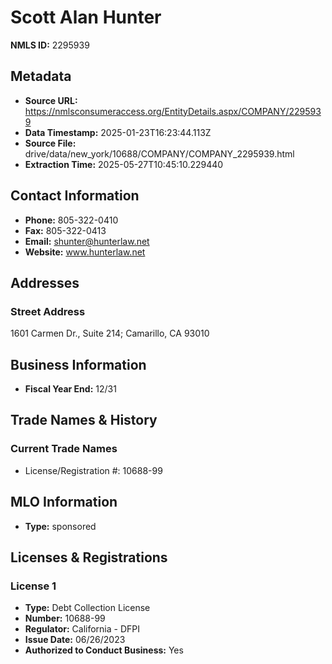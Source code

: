 # Scott Alan Hunter

**NMLS ID:** 2295939

## Metadata
- **Source URL:** https://nmlsconsumeraccess.org/EntityDetails.aspx/COMPANY/2295939
- **Data Timestamp:** 2025-01-23T16:23:44.113Z
- **Source File:** drive/data/new_york/10688/COMPANY/COMPANY_2295939.html
- **Extraction Time:** 2025-05-27T10:45:10.229440

## Contact Information
- **Phone:** 805-322-0410
- **Fax:** 805-322-0413
- **Email:** shunter@hunterlaw.net
- **Website:** www.hunterlaw.net

## Addresses
### Street Address
1601 Carmen Dr., Suite 214; Camarillo, CA 93010

## Business Information
- **Fiscal Year End:** 12/31

## Trade Names & History
### Current Trade Names
- License/Registration #: 10688-99

## MLO Information
- **Type:** sponsored

## Licenses & Registrations

### License 1
- **Type:** Debt Collection License
- **Number:** 10688-99
- **Regulator:** California - DFPI
- **Issue Date:** 06/26/2023
- **Authorized to Conduct Business:** Yes
